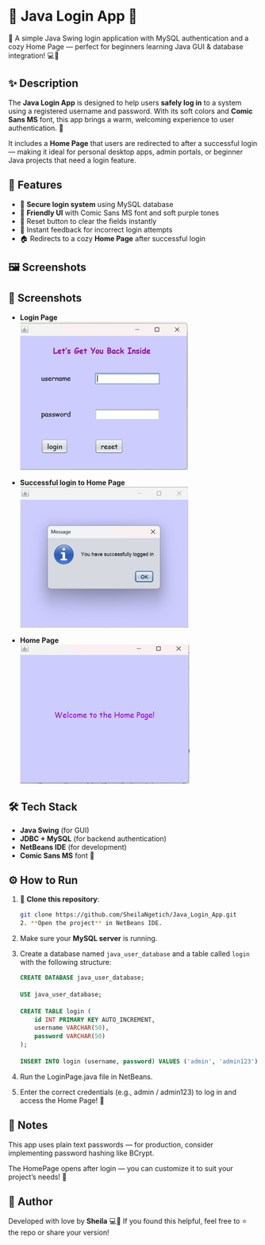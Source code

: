 # 🌸 Java Login App 🌼
🌸 A simple Java Swing login application with MySQL authentication and a cozy Home Page — perfect for beginners learning Java GUI &amp; database integration! 💻💖

## ✨ Description

The **Java Login App** is designed to help users **safely log in** to a system using a registered username and password. With its soft colors and **Comic Sans MS** font, this app brings a warm, welcoming experience to user authentication. 🎀

It includes a **Home Page** that users are redirected to after a successful login — making it ideal for personal desktop apps, admin portals, or beginner Java projects that need a login feature.

## 💫 Features

- 🔐 **Secure login system** using MySQL database  
- 🎨 **Friendly UI** with Comic Sans MS font and soft purple tones  
- 📛 Reset button to clear the fields instantly  
- 🎯 Instant feedback for incorrect login attempts  
- 🏠 Redirects to a cozy **Home Page** after successful login  

## 🖼️ Screenshots

## 📸 Screenshots

- **Login Page**  
  ![Login Page](https://github.com/SheilaNgetich/Java_Login_App/blob/main/loginPage.png)

- **Successful login to Home Page**  
  ![Successful login to Home Page](https://github.com/SheilaNgetich/Java_Login_App/blob/main/successfulLogin.png)

- **Home Page**  
  ![Home Page](https://github.com/SheilaNgetich/Java_Login_App/blob/main/homePage.png)

## 🛠️ Tech Stack

- **Java Swing** (for GUI)  
- **JDBC + MySQL** (for backend authentication)  
- **NetBeans IDE** (for development)  
- **Comic Sans MS** font 💅  

## ⚙️ How to Run

1. 💾 **Clone this repository**:
   ```bash
   git clone https://github.com/SheilaNgetich/Java_Login_App.git
   2. **Open the project** in NetBeans IDE.

3. Make sure your **MySQL server** is running.

4. Create a database named `java_user_database` and a table called `login` with the following structure:

   ```SQL
   CREATE DATABASE java_user_database;

   USE java_user_database;

   CREATE TABLE login (
       id INT PRIMARY KEY AUTO_INCREMENT,
       username VARCHAR(50),
       password VARCHAR(50)
   );

   INSERT INTO login (username, password) VALUES ('admin', 'admin123');
5. Run the LoginPage.java file in NetBeans.

6. Enter the correct credentials (e.g., admin / admin123) to log in and access the Home Page! 🏡

## 📌 Notes
This app uses plain text passwords — for production, consider implementing password hashing like BCrypt.

The HomePage opens after login — you can customize it to suit your project’s needs! 🏡

## 💖 Author
Developed with love by **Sheila** 💻🌷
If you found this helpful, feel free to ⭐ the repo or share your version!

